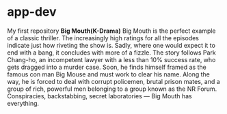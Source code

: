 # app-dev
My first repository
**Big Mouth(K-Drama)**
Big Mouth is the perfect example of a classic thriller. The increasingly high ratings for all the episodes indicate just how riveting the show is. Sadly, where one would expect it to end with a bang, it concludes with more of a fizzle. The story follows Park Chang-ho, an incompetent lawyer with a less than 10% success rate, who gets dragged into a murder case. Soon, he finds himself framed as the famous con man Big Mouse and must work to clear his name. Along the way, he is forced to deal with corrupt policemen, brutal prison mates, and a group of rich, powerful men belonging to a group known as the NR Forum. Conspiracies, backstabbing, secret laboratories — Big Mouth has everything.
